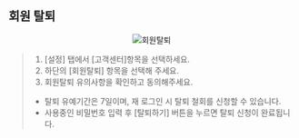## 회원 탈퇴

<p align = "center">
<img  alt="회원탈퇴" src="https://github.com/user-attachments/assets/6fc63262-b6bb-4344-aac2-19566cebb520" />
<p/>

>1. [설정] 탭에서 [고객센터]항목을 선택하세요.
>2. 하단의 [회원탈퇴] 항목을 선택해 주세요.
>3. 회원탈퇴 유의사항을 확인하고 동의해주세요.
> * 탈퇴 유예기간은 7일이며, 재 로그인 시 탈퇴 철회를 신청할 수 있습니다.
> * 사용중인 비밀번호 입력 후 [탈퇴하기] 버튼을 누르면 탈퇴 신청이 완료됩니다.
